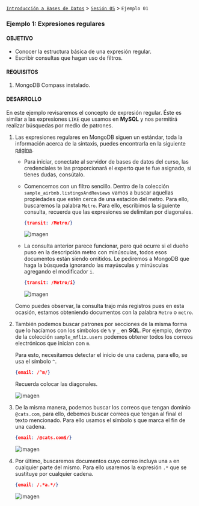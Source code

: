 [`Introducción a Bases de Datos`](../../Readme.md) > [`Sesión 05`](../Readme.md) > `Ejemplo 01`

### Ejemplo 1: Expresiones regulares

#### OBJETIVO

- Conocer la estructura básica de una expresión regular.
- Escribir consultas que hagan uso de filtros.

#### REQUISITOS

1. MongoDB Compass instalado.

#### DESARROLLO

En este ejemplo revisaremos el concepto de expresión regular. Éste es similar a las expresiones `LIKE` que usamos en __MySQL__ y nos permitirá realizar búsquedas por medio de patrones. 

1. Las expresiones regulares en MongoDB siguen un estándar, toda la información acerca de la sintaxis, puedes encontrarla en la siguiente [página](https://www.w3schools.com/jsref/jsref_obj_regexp.asp).

   - Para iniciar, conectate al servidor de bases de datos del curso, las credenciales te las proporcionará el experto que te fue asignado, si tienes dudas, consútalo.
   
   - Comencemos con un filtro sencillo. Dentro de la colección `sample_airbnb.listingsAndReviews` vamos a buscar aquellas propiedades que estén cerca de una estación del metro. Para ello, buscaremos la palabra `Metro`. Para ello, escribimos la siguiente consulta, recuerda que las expresiones se delimitan por diagonales.
   
      ```json
      {transit: /Metro/}
      ```
      
      ![imagen](imagenes/s5e11.png)
      
   - La consulta anterior parece funcionar, pero qué ocurre si el dueño puso en la descripción metro con minúsculas, todos esos documentos están siendo omitidos. Le pediremos a MongoDB que haga la búsqueda ignorando las mayúsculas y minúsculas agregando el modificador `i`.
   
      ```json
      {transit: /Metro/i}
      ```
      
      ![imagen](imagenes/s5e12.png)
      
   Como puedes observar, la consulta trajo más registros pues en esta ocasión, estamos obteniendo documentos con la palabra `Metro` o `metro`.   

2. También podemos buscar patrones por secciones de la misma forma que lo hacíamos con los símbolos de `%` y `_` en __SQL__. Por ejemplo, dentro de la colección `sample_mflix.users` podemos obtener todos los correos electrónicos que inician con `m`. 

   Para esto, necesitamos detectar el inicio de una cadena, para ello, se usa el símbolo `^`.
   
   ```json
   {email: /^m/}
   ```
   
   Recuerda colocar las diagonales.
   
   ![imagen](imagenes/s5e13.png)
   
3. De la misma manera, podemos buscar los correos que tengan dominio `@cats.com`, para ello, debemos buscar correos que tengan al final el texto mencionado. Para ello usamos el símbolo `$` que marca el fin de una cadena.

   ```json
   {email: /@cats.com$/}
   ```
   
   ![imagen](imagenes/s5e14.png)
   
4. Por último, buscaremos documentos cuyo correo incluya una `a` en cualquier parte del mismo. Para ello usaremos la expresión `.*` que se sustituye por cualquier cadena.

   ```json
   {email: /.*a.*/}
   ```
   
   ![imagen](imagenes/s5e15.png)   
